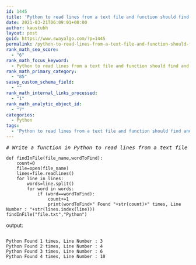 ```yaml
---
id: 1445
title: 'Python to read lines from a text file and function should find and display the occurrence of the word &#8220;Python&#8221;.'
date: 2021-03-21T06:09:01+00:00
author: kaustubh
layout: post
guid: https://www.swayalgo.com/?p=1445
permalink: /python-to-read-lines-from-a-text-file-and-function-should-find-and-display-the-occurrence-of-the-word-python/
rank_math_seo_score:
  - "6"
rank_math_focus_keyword:
  - Python to read lines from a text file and function should find and display the occurrence of the word Python.
rank_math_primary_category:
  - "85"
saswp_custom_schema_field:
  - ""
rank_math_internal_links_processed:
  - "1"
rank_math_analytic_object_id:
  - "7"
categories:
  - Python
tags:
  - 'Python to read lines from a text file and function should find and display the occurrence of the word &quot;Python&quot;.'
---
```

<pre class="wp-block-preformatted"><em># Write a function in Python to read lines from a text file and function should find and display the occurrence of the word "Python".</em>
</pre>

<pre class="wp-block-code"><code>def findInFile(file_name,wordToFind):
    count=0
    file=open(file_name)
    lines=file.readlines()
    for line in lines:
        words=line.split()
        for word in words:
            if (word==wordToFind):
                count+=1
                print(wordToFind+" Found "+str(count)+" times, Line Number : "+str(lines.index(line)))
findInFile("file.txt","Python")</code></pre>

output:

<pre class="wp-block-code"><code>
Python Found 1 times, Line Number : 3
Python Found 2 times, Line Number : 4
Python Found 3 times, Line Number : 6
Python Found 4 times, Line Number : 10</code></pre>